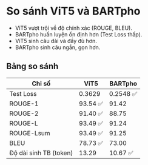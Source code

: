 # So sánh ViT5 và BARTpho

- ViT5 vượt trội về độ chính xác (ROUGE, BLEU).
- BARTpho huấn luyện ổn định hơn (Test Loss thấp).
- ViT5 sinh câu dài và đầy đủ hơn.
- BARTpho sinh câu ngắn, gọn hơn.

## Bảng so sánh

| Chỉ số               | ViT5   | BARTpho |
|-----------------------|--------|---------|
| Test Loss             | 0.3629 | 0.2548 ✅ |
| ROUGE-1               | 93.54 ✅ | 91.42 |
| ROUGE-2               | 91.40 ✅ | 88.75 |
| ROUGE-L               | 93.49 ✅ | 91.24 |
| ROUGE-Lsum            | 93.49 ✅ | 91.25 |
| BLEU                  | 78.73 ✅ | 73.00 |
| Độ dài sinh TB (token)| 13.29  | 10.67 ✅ |
